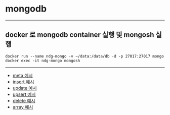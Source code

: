 # mongodb

--------------------
## docker 로 mongodb container 실행 및 mongosh 실행
```
docker run --name ndg-mongo -v ~/data:/data/db -d -p 27017:27017 mongo
docker exec -it ndg-mongo mongosh
```
--------------------


- [meta 예시](./meta/meat.md)
- [insert 예시](./insert/insert.md)
- [update 예시](./update/update.md)
- [upsert 예시](./upsert/upsert.md)
- [delete 예시](./delete/delete.md)
- [array 예시](./array/array.md)